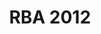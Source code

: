 ---
layout: post_redirect
title: RBA 2012
categories: results
link: /pdf/results/2012-Vysledky.pdf
front_img: /img/galleries/2012.jpg
---